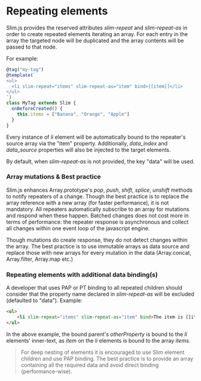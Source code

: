 # Repeating elements
Slim.js provides the reserved attributes *slim-repeat* and *slim-repeat-as* in order to create repeated elements iterating an array.
For each entry in the array the targeted node will be duplicated and the array contents will be passed to that node.

For example:
```javascript
@tag("my-tag")
@template(`
<ul>
  <li slim-repeat="items" slim-repeat-as="item" bind>[[item]]</li>
</ul>
`)
class MyTag extends Slim {
  onBeforeCreated() {
    this.items = ["Banana", "Orange", "Apple"]
  }
}
```
Every instance of *li* element will be automatically bound to the repeater's source array via the "item" property.
Additionally, *data_index* and *data_source* properties will also be injected to the target elements.

By default, when *slim-repeat-as* is not provided, the key "data" will be used.

### Array mutations & Best practice
Slim.js enhances Array.prototype's *pop*, *push*, *shift*, *splice*, *unshift* methods to notify repeaters of a change.
Though the best practice is to replace the array reference with a new array (for faster performance), it is not mandatory.
All repeaters automatically subscribe to an array for mutations and respond when these happen.
Batched changes does not cost more in terms of performance: the repeater response is asynchronous and collect all changes within
one event loop of the javascript engine.

Though mutations do create response, they do not detect changes within the array. The best practice is to use immutable arrays as data source
and replace those with new arrays for every mutation in the data (Array.concat, Array.filter, Array.map etc.)

### Repeating elements with additional data binding(s)
A developer that uses PAP or PT binding to all repeated children should consider that the property name declared in *slim-repeat-as* will be excluded (defaulted to "data").
Example:
```html
<ul>
    <li slim-repeat="items" slim-repeat-as="item" bind>The item is [[item]] and this is [[otherProperty]]</li>
</ul>
```
In the above example, the bound parent's *otherProperty* is bound to the *li* elements' inner-text, as *item* on the *li* elements is bound to the array *items*.

> For deep nesting of elements it is encouraged to use Slim element children and use PAP binding. The best practice is to provide an array containing all the required data and avoid direct binding (performance-wise).